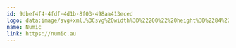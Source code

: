 ```yaml
---
id: 9dbef4f4-4fdf-4d1b-8f03-498aa413eced
logo: data:image/svg+xml,%3Csvg%20width%3D%22200%22%20height%3D%2284%22%20viewBox%3D%220%200%20200%2084%22%20fill%3D%22none%22%20xmlns%3D%22http%3A%2F%2Fwww.w3.org%2F2000%2Fsvg%22%3E%0A%3Cpath%20fill-rule%3D%22evenodd%22%20clip-rule%3D%22evenodd%22%20d%3D%22M122.847%2028.6492C123.594%2028.548%20124.222%2028.7647%20124.732%2029.2994C125.117%2029.8992%20125.186%2030.5359%20124.939%2031.2096C124.627%2031.9223%20124.074%2032.2745%20123.282%2032.2663C122.095%2032.226%20121.467%2031.6231%20121.397%2030.4577C121.462%2029.5213%20121.945%2028.9184%20122.847%2028.6492Z%22%20fill%3D%22black%22%2F%3E%0A%3Cpath%20fill-rule%3D%22evenodd%22%20clip-rule%3D%22evenodd%22%20d%3D%22M60.3408%2029.2588C60.8379%2029.2588%2061.335%2029.2588%2061.832%2029.2588C61.832%2029.5839%2061.832%2029.9091%2061.832%2030.2342C60.6373%2030.1863%2059.4637%2030.315%2058.3111%2030.6203C57.6939%2030.8331%2057.2866%2031.2462%2057.0892%2031.8599C56.9883%2032.1922%2056.9192%2032.5309%2056.882%2032.8759C56.8682%2034.8538%2056.8544%2036.8317%2056.8406%2038.8096C56.8247%2040.095%2056.2517%2041.0501%2055.1216%2041.6749C54.8314%2041.7901%2054.5553%2041.9256%2054.2931%2042.0813C54.2991%2042.1127%2054.3129%2042.1398%2054.3346%2042.1626C54.9195%2042.4019%2055.458%2042.7135%2055.95%2043.0974C56.3106%2043.4107%2056.5522%2043.7968%2056.6749%2044.2557C56.7706%2044.6155%2056.8258%2044.9813%2056.8406%2045.353C56.8544%2047.3309%2056.8682%2049.3088%2056.882%2051.2867C56.9192%2051.8023%2057.0572%2052.29%2057.2963%2052.7498C57.5638%2053.203%2057.9573%2053.4943%2058.4768%2053.6236C59.5809%2053.8663%2060.6993%2053.9815%2061.832%2053.9691C61.832%2054.2807%2061.832%2054.5922%2061.832%2054.9038C60.4748%2054.9272%2059.1216%2054.8662%2057.7726%2054.7209C55.7067%2054.5635%2054.5676%2053.4729%2054.3553%2051.4493C54.3026%2049.2417%2054.275%2047.0335%2054.2724%2044.8246C54.2504%2044.1217%2053.9811%2043.5324%2053.4647%2043.0567C52.9329%2042.7676%2052.3668%2042.5712%2051.7664%2042.4674C51.7535%2042.2131%2051.7673%2041.9625%2051.8078%2041.7155C52.4359%2041.5969%2053.0158%2041.3666%2053.5475%2041.0246C54.0367%2040.602%2054.2783%2040.0669%2054.2724%2039.4193C54.2748%2037.224%2054.3024%2035.0293%2054.3553%2032.8353C54.4205%2032.0199%2054.6829%2031.2748%2055.1423%2030.6C55.54%2030.1289%2056.044%2029.8241%2056.6542%2029.6855C57.8747%2029.425%2059.1036%2029.2827%2060.3408%2029.2588Z%22%20fill%3D%22black%22%2F%3E%0A%3Cpath%20opacity%3D%220.987%22%20fill-rule%3D%22evenodd%22%20clip-rule%3D%22evenodd%22%20d%3D%22M139.417%2029.3401C140.648%2029.3237%20141.877%2029.3711%20143.103%2029.4823C143.888%2029.5279%20144.634%2029.7176%20145.34%2030.0513C145.866%2030.3915%20146.26%2030.8453%20146.52%2031.4128C146.683%2031.8336%20146.793%2032.2672%20146.852%2032.7133C146.905%2034.9072%20146.933%2037.1019%20146.935%2039.2973C146.957%2039.817%20147.095%2040.3048%20147.349%2040.7604C147.6%2041.0906%20147.924%2041.3277%20148.322%2041.4717C148.685%2041.6107%20149.058%2041.7123%20149.441%2041.7765C149.448%2042.0207%20149.441%2042.2645%20149.42%2042.508C148.824%2042.6443%20148.264%2042.8679%20147.742%2043.1786C147.402%2043.418%20147.174%2043.7364%20147.059%2044.1337C146.995%2044.415%20146.954%2044.6995%20146.935%2044.9872C146.921%2047.0193%20146.907%2049.0514%20146.893%2051.0835C146.872%2051.9989%20146.61%2052.8389%20146.106%2053.6033C145.572%2054.2216%20144.889%2054.5806%20144.056%2054.6803C142.519%2054.9125%20140.972%2055.0141%20139.417%2054.9851C139.417%2054.66%20139.417%2054.3348%20139.417%2054.0097C140.507%2054.0415%20141.584%2053.9399%20142.647%2053.7049C143.552%2053.4673%20144.084%2052.8915%20144.242%2051.9776C144.313%2051.6151%20144.354%2051.2493%20144.367%2050.8803C144.38%2048.9295%20144.394%2046.9786%20144.408%2045.0278C144.525%2044.0176%20145.016%2043.2386%20145.878%2042.6909C146.233%2042.524%20146.578%2042.3479%20146.914%2042.1626C146.908%2042.1312%20146.894%2042.1041%20146.873%2042.0813C146.246%2041.835%20145.68%2041.4963%20145.174%2041.0652C144.71%2040.5672%20144.455%2039.9779%20144.408%2039.2973C144.394%2037.333%20144.38%2035.3686%20144.367%2033.4042C144.364%2032.6998%20144.198%2032.036%20143.869%2031.4128C143.726%2031.2312%20143.567%2031.0619%20143.393%2030.9048C142.754%2030.5956%20142.077%2030.4195%20141.363%2030.3764C140.715%2030.3322%20140.066%2030.2983%20139.417%2030.2748C139.417%2029.9632%20139.417%2029.6517%20139.417%2029.3401Z%22%20fill%3D%22black%22%2F%3E%0A%3Cpath%20fill-rule%3D%22evenodd%22%20clip-rule%3D%22evenodd%22%20d%3D%22M70.572%2034.908C72.4299%2034.7402%2073.9004%2035.3905%2074.9835%2036.8588C75.5705%2037.8349%2075.8605%2038.8916%2075.8533%2040.0289C75.874%2042.7925%2075.881%2045.5561%2075.874%2048.3198C76.5662%2048.3033%2077.2566%2048.3236%2077.9452%2048.3808C78.1178%2048.4418%2078.2351%2048.5569%2078.2973%2048.7263C78.3452%2048.8855%2078.3659%2049.0481%2078.3594%2049.214C75.8464%2049.214%2073.3335%2049.214%2070.8205%2049.214C70.8205%2048.9159%2070.8205%2048.6179%2070.8205%2048.3198C71.3984%2048.3545%2071.9645%2048.2935%2072.5188%2048.1369C72.8228%2047.9825%2073.0368%2047.7454%2073.1609%2047.4257C73.2154%2047.2388%2073.2568%2047.0491%2073.2851%2046.8567C73.3128%2044.364%2073.3128%2041.8713%2073.2851%2039.3786C73.2046%2038.3875%2072.7973%2037.5544%2072.0632%2036.8791C70.902%2036.1653%2069.7284%2036.1518%2068.5422%2036.8385C67.5013%2037.4912%2066.8178%2038.4057%2066.4918%2039.5818C66.3915%2039.9419%2066.3225%2040.3077%2066.2847%2040.6792C66.264%2043.226%2066.2571%2045.7729%2066.264%2048.3198C66.901%2048.3036%2067.5361%2048.3239%2068.1694%2048.3808C68.3421%2048.4418%2068.4594%2048.5569%2068.5215%2048.7263C68.5694%2048.8855%2068.5901%2049.0481%2068.5837%2049.214C66.1259%2049.214%2063.6682%2049.214%2061.2104%2049.214C61.2104%2048.9159%2061.2104%2048.6179%2061.2104%2048.3198C61.6126%2048.3298%2062.013%2048.3094%2062.4117%2048.2589C62.8183%2048.2323%2063.1428%2048.0629%2063.3851%2047.7509C63.5007%2047.5463%2063.5835%2047.3295%2063.6337%2047.1006C63.6951%2043.4303%2063.7158%2039.759%2063.6958%2036.0866C62.8674%2036.0866%2062.0389%2036.0866%2061.2104%2036.0866C61.2104%2035.8021%2061.2104%2035.5176%2061.2104%2035.2331C62.8397%2035.2331%2064.469%2035.2331%2066.0983%2035.2331C66.1066%2036.2694%2066.1549%2037.299%2066.2433%2038.3219C66.9128%2036.7437%2068.0658%2035.6667%2069.7021%2035.0909C69.9958%2035.0205%2070.2857%2034.9596%2070.572%2034.908Z%22%20fill%3D%22black%22%2F%3E%0A%3Cpath%20fill-rule%3D%22evenodd%22%20clip-rule%3D%22evenodd%22%20d%3D%22M103.752%2034.908C105.574%2034.7552%20106.92%2035.4596%20107.791%2037.0214C108.006%2037.4645%20108.171%2037.9251%20108.288%2038.4032C108.736%2037.3273%20109.419%2036.4264%20110.338%2035.7005C111.702%2034.8297%20113.151%2034.6672%20114.687%2035.2128C115.906%2035.7583%20116.714%2036.6592%20117.111%2037.9155C117.329%2038.6033%20117.439%2039.3078%20117.442%2040.0289C117.463%2042.7925%20117.47%2045.5561%20117.463%2048.3198C118.113%2048.3075%20118.762%2048.3211%20119.41%2048.3605C119.951%2048.3395%20120.489%2048.292%20121.025%2048.2182C121.508%2048.0967%20121.832%2047.8054%20121.998%2047.3444C122.059%2047.1728%20122.101%2046.9967%20122.123%2046.8161C122.143%2043.2396%20122.151%2039.6631%20122.143%2036.0866C121.26%2036.0866%20120.376%2036.0866%20119.492%2036.0866C119.492%2035.8021%20119.492%2035.5176%20119.492%2035.2331C121.232%2035.2331%20122.972%2035.2331%20124.712%2035.2331C124.712%2039.5954%20124.712%2043.9576%20124.712%2048.3198C125.404%2048.3039%20126.094%2048.3243%20126.783%2048.3808C126.956%2048.4418%20127.073%2048.5569%20127.135%2048.7263C127.183%2048.8855%20127.204%2049.0481%20127.197%2049.214C122.323%2049.214%20117.449%2049.214%20112.575%2049.214C112.575%2048.9159%20112.575%2048.6179%20112.575%2048.3198C113.107%2048.345%20113.632%2048.2976%20114.149%2048.1776C114.503%2048.0058%20114.717%2047.728%20114.791%2047.3444C114.83%2047.1975%20114.858%2047.0485%20114.874%2046.8974C114.902%2044.3911%20114.902%2041.8849%20114.874%2039.3786C114.807%2038.3464%20114.4%2037.4726%20113.652%2036.7572C112.82%2036.2662%20111.95%2036.1984%20111.042%2036.554C109.829%2037.1492%20109.034%2038.0908%20108.66%2039.3786C108.619%2039.5276%20108.578%2039.6766%20108.536%2039.8257C108.515%2042.657%20108.508%2045.4884%20108.515%2048.3198C109.153%2048.3036%20109.788%2048.3239%20110.421%2048.3808C110.594%2048.4418%20110.711%2048.5569%20110.773%2048.7263C110.821%2048.8855%20110.842%2049.0481%20110.835%2049.214C108.433%2049.214%20106.03%2049.214%20103.628%2049.214C103.628%2048.9159%20103.628%2048.6179%20103.628%2048.3198C104.159%2048.345%20104.684%2048.2976%20105.202%2048.1776C105.487%2048.0327%20105.687%2047.8091%20105.802%2047.507C105.864%2047.3076%20105.905%2047.1044%20105.927%2046.8974C105.954%2044.364%20105.954%2041.8307%20105.927%2039.2973C105.871%2038.4697%20105.595%2037.7245%20105.098%2037.062C104.31%2036.3225%20103.406%2036.1531%20102.385%2036.554C101.128%2037.1711%20100.292%2038.1398%2099.8788%2039.4599C99.7587%2039.8728%2099.6758%2040.2928%2099.6303%2040.7198C99.6096%2043.2531%2099.6025%2045.7865%2099.6096%2048.3198C100.148%2048.313%20100.687%2048.3198%20101.225%2048.3402C101.486%2048.3347%20101.687%2048.4363%20101.826%2048.645C101.9%2048.8279%20101.935%2049.0175%20101.929%2049.214C98.0218%2049.214%2094.114%2049.214%2090.2066%2049.214C90.1298%2048.1305%2090.0539%2047.0467%2089.9788%2045.9626C88.6698%2048.8435%2086.4399%2049.9611%2083.2891%2049.3156C81.8433%2048.8859%2080.9112%2047.9579%2080.493%2046.5316C80.3156%2045.9338%2080.2051%2045.3242%2080.1617%2044.7027C80.141%2041.8307%2080.134%2038.9587%2080.141%2036.0866C79.2849%2036.0866%2078.4288%2036.0866%2077.5728%2036.0866C77.5728%2035.8021%2077.5728%2035.5176%2077.5728%2035.2331C79.2711%2035.2331%2080.9694%2035.2331%2082.6677%2035.2331C82.6608%2038.4439%2082.6677%2041.6546%2082.6884%2044.8653C82.8918%2047.2733%2084.2104%2048.3097%2086.6443%2047.9744C88.4419%2047.3682%2089.4982%2046.1422%2089.8131%2044.2963C89.8499%2044.0263%2089.8775%2043.7553%2089.896%2043.4834C89.9167%2041.0179%2089.9236%2038.5523%2089.9167%2036.0866C89.0054%2036.0866%2088.0941%2036.0866%2087.1828%2036.0866C87.1828%2035.8021%2087.1828%2035.5176%2087.1828%2035.2331C88.9363%2035.2331%2090.6899%2035.2331%2092.4435%2035.2331C92.4435%2039.5954%2092.4435%2043.9576%2092.4435%2048.3198C93.0511%2048.313%2093.6588%2048.3198%2094.2661%2048.3402C94.3597%2048.3497%2094.4496%2048.3701%2094.5353%2048.4011C95.0179%2048.3361%2095.5079%2048.2751%2096.0058%2048.2182C96.4109%2048.1182%2096.6938%2047.8811%2096.855%2047.507C96.9428%2047.2842%2096.9979%2047.0539%2097.0207%2046.8161C97.0414%2043.2396%2097.0484%2039.6631%2097.0414%2036.0866C96.2129%2036.0866%2095.3845%2036.0866%2094.556%2036.0866C94.556%2035.8021%2094.556%2035.5176%2094.556%2035.2331C96.1852%2035.2331%2097.8147%2035.2331%2099.4439%2035.2331C99.4522%2036.2694%2099.5006%2037.299%2099.5889%2038.3219C100.246%2036.7018%20101.413%2035.6112%20103.089%2035.0503C103.315%2034.9992%20103.536%2034.9518%20103.752%2034.908Z%22%20fill%3D%22black%22%2F%3E%0A%3Cpath%20fill-rule%3D%22evenodd%22%20clip-rule%3D%22evenodd%22%20d%3D%22M133.493%2034.908C135.345%2034.7414%20137.043%2035.1546%20138.588%2036.1476C139.09%2036.5048%20139.47%2036.9587%20139.727%2037.5091C139.957%2038.1393%20139.915%2038.7489%20139.603%2039.338C139.208%2039.728%20138.731%2039.8703%20138.174%2039.7647C137.679%2039.7152%20137.34%2039.4646%20137.159%2039.0128C137.091%2038.8546%20137.036%2038.6921%20136.993%2038.5251C136.907%2038.0489%20136.81%2037.5747%20136.703%2037.1026C136.443%2036.3059%20135.883%2035.8655%20135.026%2035.7818C132.952%2035.6766%20131.523%2036.5639%20130.738%2038.4438C130.27%2039.7737%20130.077%2041.142%20130.158%2042.5487C130.201%2044.2335%20130.725%2045.7508%20131.732%2047.1006C132.896%2048.3977%20134.339%2048.838%20136.061%2048.4214C137.629%2048.0487%20138.747%2047.141%20139.416%2045.6984C139.73%2045.7627%20140.034%2045.8644%20140.328%2046.0032C139.429%2047.9826%20137.882%2049.1273%20135.688%2049.4375C133.008%2049.8118%20130.737%2049.0464%20128.874%2047.1412C127.914%2045.9867%20127.389%2044.6591%20127.3%2043.1583C127.141%2041.4021%20127.458%2039.7358%20128.253%2038.1593C129.414%2036.1749%20131.16%2035.0911%20133.493%2034.908Z%22%20fill%3D%22black%22%2F%3E%0A%3C%2Fsvg%3E%0A
name: Numic
link: https://numic.au
---
```

